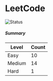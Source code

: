 # LeetCode

![Status](https://img.shields.io/badge/status-25%2F329-brightgreen.svg)

##### Summary

| Level  | Count|
|--------|------|
| Easy   |  10   |
| Medium |  14   |
| Hard   |  1   |
